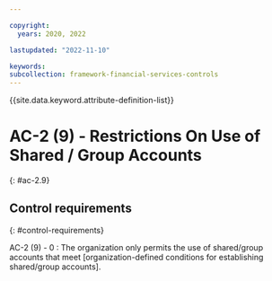 ```yaml
---

copyright:
  years: 2020, 2022

lastupdated: "2022-11-10"

keywords: 
subcollection: framework-financial-services-controls
---
```


{{site.data.keyword.attribute-definition-list}}

               
# AC-2 (9) - Restrictions On Use of Shared / Group Accounts
{: #ac-2.9}

## Control requirements
{: #control-requirements}

AC-2 (9) - 0
    : The organization only permits the use of shared/group accounts that meet [organization-defined conditions for establishing shared/group accounts].





